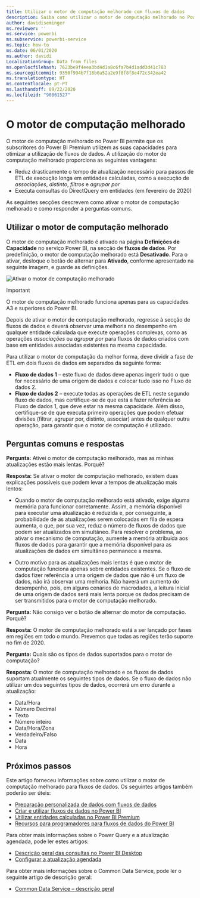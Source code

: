 ```yaml
---
title: Utilizar o motor de computação melhorado com fluxos de dados
description: Saiba como utilizar o motor de computação melhorado no Power BI Premium com fluxos de dados
author: davidiseminger
ms.reviewer: ''
ms.service: powerbi
ms.subservice: powerbi-service
ms.topic: how-to
ms.date: 06/01/2020
ms.author: davidi
LocalizationGroup: Data from files
ms.openlocfilehash: 7623be9f4eea3bd4d1a8c6fa7b4d1add3d41c783
ms.sourcegitcommit: 9350f994b7f18b0a52a2e9f8f8f8e472c342ea42
ms.translationtype: HT
ms.contentlocale: pt-PT
ms.lasthandoff: 09/22/2020
ms.locfileid: "90861527"
---
```

# <a name="the-enhanced-compute-engine"></a>O motor de computação melhorado

O motor de computação melhorado no Power BI permite que os subscritores do Power BI Premium utilizem as suas capacidades para otimizar a utilização de fluxos de dados. A utilização do motor de computação melhorado proporciona as seguintes vantagens:

* Reduz drasticamente o tempo de atualização necessário para passos de ETL de execução longa em entidades calculadas, como a execução de *associações*, *distinto*, *filtros* e *agrupar por*
* Executa consultas do DirectQuery em entidades (em fevereiro de 2020)

As seguintes secções descrevem como ativar o motor de computação melhorado e como responder a perguntas comuns.


## <a name="using-the-enhanced-compute-engine"></a>Utilizar o motor de computação melhorado

O motor de computação melhorado é ativado na página **Definições de Capacidade** no serviço Power BI, na secção de **fluxos de dados**. Por predefinição, o motor de computação melhorado está **Desativado**. Para o ativar, desloque o botão de alternar para **Ativado**, conforme apresentado na seguinte imagem, e guarde as definições. 

![Ativar o motor de computação melhorado](media/service-dataflows-enhanced-compute-engine/enhanced-compute-engine-01.png)

> [!IMPORTANT]
> O motor de computação melhorado funciona apenas para as capacidades A3 e superiores do Power BI.

Depois de ativar o motor de computação melhorado, regresse à secção de fluxos de dados e deverá observar uma melhoria no desempenho em qualquer entidade calculada que execute operações complexas, como as operações *associações* ou *agrupar por* para fluxos de dados criados com base em entidades associadas existentes na mesma capacidade. 

Para utilizar o motor de computação da melhor forma, deve dividir a fase de ETL em dois fluxos de dados em separados da seguinte forma:

* **Fluxo de dados 1** – este fluxo de dados deve apenas ingerir tudo o que for necessário de uma origem de dados e colocar tudo isso no Fluxo de dados 2.
* **Fluxo de dados 2** – execute todas as operações de ETL neste segundo fluxo de dados, mas certifique-se de que está a fazer referência ao Fluxo de dados 1, que deve estar na mesma capacidade. Além disso, certifique-se de que executa primeiro operações que podem efetuar divisões (filtrar, agrupar por, distinto, associar) antes de qualquer outra operação, para garantir que o motor de computação é utilizado.

## <a name="common-questions-and-answers"></a>Perguntas comuns e respostas

**Pergunta:** Ativei o motor de computação melhorado, mas as minhas atualizações estão mais lentas. Porquê?

**Resposta:** Se ativar o motor de computação melhorado, existem duas explicações possíveis que podem levar a tempos de atualização mais lentos:

 - Quando o motor de computação melhorado está ativado, exige alguma memória para funcionar corretamente. Assim, a memória disponível para executar uma atualização é reduzida e, por conseguinte, a probabilidade de as atualizações serem colocadas em fila de espera aumenta, o que, por sua vez, reduz o número de fluxos de dados que podem ser atualizados em simultâneo. Para resolver o problema, ao ativar o mecanismo de computação, aumente a memória atribuída aos fluxos de dados para garantir que a memória disponível para as atualizações de dados em simultâneo permanece a mesma.

 - Outro motivo para as atualizações mais lentas é que o motor de computação funciona apenas sobre entidades existentes. Se o fluxo de dados fizer referência a uma origem de dados que não é um fluxo de dados, não irá observar uma melhoria. Não haverá um aumento do desempenho, pois, em alguns cenários de macrodados, a leitura inicial de uma origem de dados será mais lenta porque os dados precisam de ser transmitidos para o motor de computação melhorado.  

**Pergunta:** Não consigo ver o botão de alternar do motor de computação. Porquê?

**Resposta:** O motor de computação melhorado está a ser lançado por fases em regiões em todo o mundo. Prevemos que todas as regiões terão suporte no fim de 2020.

**Pergunta:** Quais são os tipos de dados suportados para o motor de computação?

**Resposta:** O motor de computação melhorado e os fluxos de dados suportam atualmente os seguintes tipos de dados. Se o fluxo de dados não utilizar um dos seguintes tipos de dados, ocorrerá um erro durante a atualização:

* Data/Hora
* Número Decimal
* Texto
* Número inteiro
* Data/Hora/Zona
* Verdadeiro/Falso
* Data
* Hora

## <a name="next-steps"></a>Próximos passos

Este artigo forneceu informações sobre como utilizar o motor de computação melhorado para fluxos de dados. Os seguintes artigos também poderão ser úteis:

* [Preparação personalizada de dados com fluxos de dados](service-dataflows-overview.md)
* [Criar e utilizar fluxos de dados no Power BI](service-dataflows-create-use.md)
* [Utilizar entidades calculadas no Power BI Premium](service-dataflows-computed-entities-premium.md)
* [Recursos para programadores para fluxos de dados do Power BI](service-dataflows-developer-resources.md)

Para obter mais informações sobre o Power Query e a atualização agendada, pode ler estes artigos:
* [Descrição geral das consultas no Power BI Desktop](desktop-query-overview.md)
* [Configurar a atualização agendada](../connect-data/refresh-scheduled-refresh.md)

Para obter mais informações sobre o Common Data Service, pode ler o seguinte artigo de descrição geral:
* [Common Data Service – descrição geral](/powerapps/common-data-model/overview)